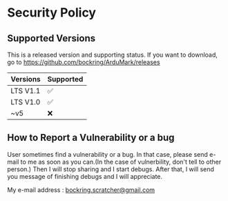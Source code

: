 # Security Policy

## Supported Versions

This is a released version and supporting status.
If you want to download, go to https://github.com/bockring/ArduMark/releases

| Versions | Supported          |
| -------- | ------------------ |
| LTS V1.1 | :white_check_mark: |
| LTS V1.0 | :white_check_mark: |
|    ~v5   |        :x:         |

## How to Report a Vulnerability or a bug

User sometimes find a vulnerability or a bug. In that case, please send e-mail to me as soon as you can.(In the case of vulnerbility, don't tell to other person.)
Then I will stop sharing and I start debugs. After that, I will send you message of finishing debugs and I will appreciate.

My e-mail address : bockring.scratcher@gmail.com
